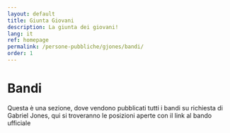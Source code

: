 ```yaml
---
layout: default
title: Giunta Giovani
description: La giunta dei giovani!
lang: it
ref: homepage
permalink: /persone-pubbliche/gjones/bandi/
order: 1
---
```


<main class="container my-4" markdown="1">
  <h1>Bandi</h1>
  <p>Questa è una sezione, dove vendono pubblicati tutti i bandi su richiesta di Gabriel Jones, qui si troveranno le posizioni aperte con il link al bando ufficiale </p>
    </main>
